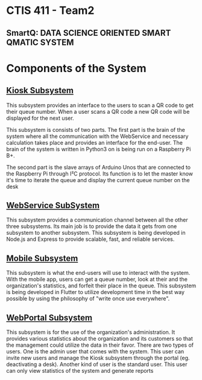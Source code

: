 # CTIS 411 - Team2

## SmartQ: DATA SCIENCE ORIENTED SMART QMATIC SYSTEM

# Components of the System

## [Kiosk Subsystem](https://github.com/Kalmera74/SeniorProject/tree/master/Kiosk)

This subsystem provides an interface to the users to scan a QR code to get their queue number. When a user scans a QR code a new QR code will be displayed for the next user.

 This subsystem is consists of two parts. The first part is the brain of the system where all the communication with the WebService and necessary calculation takes place and provides an interface for the end-user. The brain of the system is written in Python3 on is being run on a Raspberry Pi B+. 

The second part is the slave arrays of Arduino Unos that are connected to the Raspberry Pi through I²C protocol. Its function is to let the master know it's time to iterate the queue and display the current queue number on the desk

## [WebService SubSystem](https://github.com/Kalmera74/SeniorProject/tree/master/WebService)

This subsystem provides a communication channel between all the other three subsystems. Its main job is to provide the data it gets from one subsystem to another subsystem. This subsystem is being developed in Node.js and Express to provide scalable, fast, and reliable services.

## [Mobile Subsystem](https://github.com/Kalmera74/SeniorProject/tree/master/Mobile)

This subsystem is what the end-users will use to interact with the system. With the mobile app, users can get a queue number, look at their and the organization's statistics, and forfeit their place in the queue. This subsystem is being developed in Flutter to utilize development time in the best way possible by using the philosophy of "write once use everywhere".


## [WebPortal Subsystem](https://github.com/Kalmera74/SeniorProject/tree/master/WebPortal)

This subsystem is for the use of the organization's administration. It provides various statistics about the organization and its customers so that the management could utilize the data in their favor. There are two types of users. One is the admin user that comes with the system. This user can invite new users and manage the Kiosk subsystem through the portal (eg. deactivating a desk). Another kind of user is the standard user. This user can only view statistics of the system and generate reports
